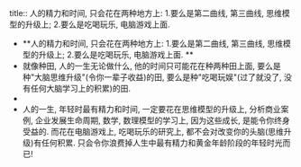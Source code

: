 title:: 人的精力和时间, 只会花在两种地方上: 1.要么是第二曲线, 第三曲线, 思维模型的升级上;  2.要么是吃喝玩乐, 电脑游戏上面.

- **人的精力和时间, 只会花在两种地方上: 1.要么是第二曲线, 第三曲线, 思维模型的升级上;  2.要么是吃喝玩乐, 电脑游戏上面. **
- 就像种田, 人的一生无论做什么, 他的时间只可能花在种两种田上面, 要么是种"大脑思维升级"(令你一辈子收益)的田, 要么是种"吃喝玩娱"(过了就没了, 没有任何大脑学习上的积累)的田.
-
- 人的一生, 年轻时最有精力和时间, 一定要花在思维模型的升级上, 分析商业案例, 企业发展生命周期, 数学, 数理模型的学习上, 因为这些成长, 是能令你终身受益的. 
  而花在电脑游戏上, 吃喝玩乐的研究上,  都不会对改变你的头脑(思维升级)有任何积累. 只会令你浪费掉人生中最有精力和黄金年龄阶段的年轻时光而已!
